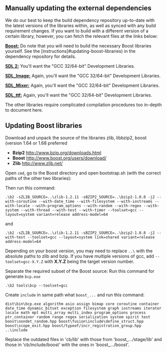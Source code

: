 ## Manually updating the external dependencies
We do our best to keep the build dependency repository up-to-date with the latest versions of the libraries
within, as well as synced with any build requirement changes. If you want to build with a different version
of a certain library, however, you can fetch the relevant files at the links below:

[**Boost:**](http://www.boost.org/users/download) Do note that you will need to build the necessary Boost
libraries yourself. See the [instructions]#updating-boost-libraries)
in the dependency repository for details.

[**SDL 2:**](https://www.libsdl.org/download-2.0.php) You'll want the "GCC 32/64-bit" Development
Libraries.

[**SDL_Image:**](https://www.libsdl.org/projects/SDL_image) Again, you'll want the "GCC 32/64-bit"
Development Libraries.

[**SDL_Mixer:**](https://www.libsdl.org/projects/SDL_mixer) Again, you'll want the "GCC 32/64-bit"
Development Libraries.

[**SDL_ttf:**](https://www.libsdl.org/projects/SDL_ttf) Again, you'll want the "GCC 32/64-bit"
Development Libraries.

The other libraries require complicated compilation procedures too in-depth to document here.

## Updating Boost libraries

Download and unpack the source of the libraries zlib, libbzip2, boost (version 1.64 or 1.68 preferred

- **Bzip2** http://www.bzip.org/downloads.html
- **Boost** http://www.boost.org/users/download/
- **Zlib** http://www.zlib.net/

Open `cmd`, go to the Boost directory and open bootstrap.sh (with the correct paths of the other two libraries):

Then run this command:
```
.\b2 -sZLIB_SOURCE=..\zlib-1.2.11 -sBZIP2_SOURCE=..\bzip2-1.0.8 -j2 --with-coroutine --with-date_time --with-filesystem --with-iostreams --with-locale --with-program_options --with-random --with-regex --with-system --with-thread --with-test --with-timer --toolset=gcc --layout=system variant=release address-model=64
```
and
```
.\b2 -sZLIB_SOURCE=..\zlib-1.2.11 -sBZIP2_SOURCE=..\bzip2-1.0.8 -j2 --with-test --toolset=gcc --layout=system link=shared variant=release address-model=64
```
Depending on your boost version, you may need to replace `..\` with the absolute paths to zlib and bzip.
If you have multiple versions of gcc, add `--toolset=gcc-X.Y.Z` with **X.Y.Z** being the target version number.

Separate the required subset of the Boost source:
Run this command for generate `bcp.exe`
```
.\b2 tools\bcp --toolset=gcc
```
Create `include` in same path what `boost_...` and run this command:
```
dist\bin\bcp.exe algorithm asio assign bimap core coroutine container date_time dynamic_bitset exception filesystem graph iostreams iterator locale math mpl multi_array multi_index program_options process ptr_container random range regex serialization system spirit test boost\nondet_random.hpp boost\fusion\include\define_struct.hpp boost\scope_exit.hpp boost/typeof/incr_registration_group.hpp ..\include
```

Replace the outdated files in 'cb/lib' with those from 'boost_.../stage/lib' and those in 'cb/include/boost' with  the ones in 'boost_.../boost'.
